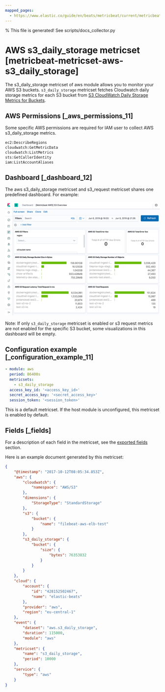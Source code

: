 ```yaml
---
mapped_pages:
  - https://www.elastic.co/guide/en/beats/metricbeat/current/metricbeat-metricset-aws-s3_daily_storage.html
---
```


% This file is generated! See scripts/docs_collector.py

# AWS s3_daily_storage metricset [metricbeat-metricset-aws-s3_daily_storage]

The s3_daily_storage metricset of aws module allows you to monitor your AWS S3 buckets. `s3_daily_storage` metricset fetches Cloudwatch daily storage metrics for each S3 bucket from [S3 CloudWatch Daily Storage Metrics for Buckets](https://docs.aws.amazon.com/AmazonS3/latest/dev/cloudwatch-monitoring.html).


## AWS Permissions [_aws_permissions_11]

Some specific AWS permissions are required for IAM user to collect AWS s3_daily_storage metrics.

```
ec2:DescribeRegions
cloudwatch:GetMetricData
cloudwatch:ListMetrics
sts:GetCallerIdentity
iam:ListAccountAliases
```


## Dashboard [_dashboard_12]

The aws s3_daily_storage metricset and s3_request metricset shares one predefined dashboard. For example:

![metricbeat aws s3 overview](images/metricbeat-aws-s3-overview.png)

Note: If only `s3_daily_storage` metricset is enabled or s3 request metrics are not enabled for the specific S3 bucket, some visualizations in this dashboard will be empty.


## Configuration example [_configuration_example_11]

```yaml
- module: aws
  period: 86400s
  metricsets:
    - s3_daily_storage
  access_key_id: '<access_key_id>'
  secret_access_key: '<secret_access_key>'
  session_token: '<session_token>'
```

This is a default metricset. If the host module is unconfigured, this metricset is enabled by default.

## Fields [_fields]

For a description of each field in the metricset, see the [exported fields](/reference/metricbeat/exported-fields-aws.md) section.

Here is an example document generated by this metricset:

```json
{
    "@timestamp": "2017-10-12T08:05:34.853Z",
    "aws": {
        "cloudwatch": {
            "namespace": "AWS/S3"
        },
        "dimensions": {
            "StorageType": "StandardStorage"
        },
        "s3": {
            "bucket": {
                "name": "filebeat-aws-elb-test"
            }
        },
        "s3_daily_storage": {
            "bucket": {
                "size": {
                    "bytes": 76353832
                }
            }
        }
    },
    "cloud": {
        "account": {
            "id": "428152502467",
            "name": "elastic-beats"
        },
        "provider": "aws",
        "region": "eu-central-1"
    },
    "event": {
        "dataset": "aws.s3_daily_storage",
        "duration": 115000,
        "module": "aws"
    },
    "metricset": {
        "name": "s3_daily_storage",
        "period": 10000
    },
    "service": {
        "type": "aws"
    }
}
```
